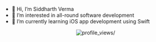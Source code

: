 - 👋 Hi, I’m Siddharth Verma
- 👀 I’m interested in all-round software development
- 🌱 I’m currently learning iOS app development using Swift

<!---
vsiddharth-suki/vsiddharth-suki is a ✨ special ✨ repository because its `README.md` (this file) appears on your GitHub profile.
You can click the Preview link to take a look at your changes.
--->
<!--p align=center>  </p-->
<p align="center"> <img src="https://komarev.com/ghpvc/?username=vsiddharth-suki&style=flat-square&color=fa8c00" alt=profile_views/> </p>
